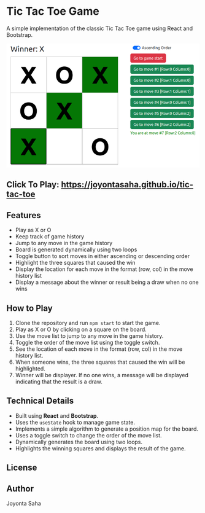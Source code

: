 # Tic Tac Toe Game

A simple implementation of the classic Tic Tac Toe game using React and Bootstrap.

![Tic-Tac-Toe Game Board](/public/static/Tic-Tac-Toe.png)

## Click To Play: https://joyontasaha.github.io/tic-tac-toe

## Features

- Play as X or O
- Keep track of game history
- Jump to any move in the game history
- Board is generated dynamically using two loops
- Toggle button to sort moves in either ascending or descending order
- Highlight the three squares that caused the win
- Display the location for each move in the format (row, col) in the move history list
- Display a message about the winner or result being a draw when no one wins

## How to Play

1. Clone the repository and run `npm start` to start the game.
2. Play as X or O by clicking on a square on the board.
3. Use the move list to jump to any move in the game history.
4. Toggle the order of the move list using the toggle switch.
5. See the location of each move in the format (row, col) in the move history list.
6. When someone wins, the three squares that caused the win will be highlighted.
7. Winner will be displayer. If no one wins, a message will be displayed indicating that the result is a draw.

## Technical Details

- Built using **React** and **Bootstrap**.
- Uses the `useState` hook to manage game state.
- Implements a simple algorithm to generate a position map for the board.
- Uses a toggle switch to change the order of the move list.
- Dynamically generates the board using two loops.
- Highlights the winning squares and displays the result of the game.

## License



## Author

Joyonta Saha
